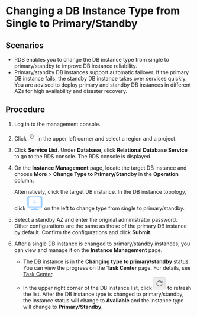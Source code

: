 # Changing a DB Instance Type from Single to Primary/Standby<a name="rds_sqlserver_05_0023"></a>

## Scenarios<a name="en-us_topic_0171122491_section1715294212120"></a>

-   RDS enables you to  change the DB instance type from single to primary/standby  to improve DB instance reliability.
-   Primary/standby DB instances support automatic failover. If the primary DB instance fails, the standby DB instance takes over services quickly. You are advised to deploy primary and standby DB instances in different AZs for high availability and disaster recovery.

## Procedure<a name="en-us_topic_0171122491_section2247117297"></a>

1.  Log in to the management console.
2.  Click  ![](figures/region.png)  in the upper left corner and select a region and a project.
3.  Click  **Service List**. Under  **Database**, click  **Relational Database Service**  to go to the RDS console. The RDS console is displayed.
4.  On the  **Instance Management**  page, locate the target DB instance and choose  **More**  \>  **Change Type to Primary/Standby**  in the  **Operation**  column.

    Alternatively, click the target DB instance. In the DB instance topology, click  ![](figures/read.png)  on the left to change type from single to primary/standby.

5.  Select a standby AZ and enter the original administrator password. Other configurations are the same as those of the primary DB instance by default. Confirm the configurations and click  **Submit**.
6.  After a single DB instance is changed to primary/standby instances, you can view and manage it on the  **Instance Management**  page.
    -   The DB instance is in the  **Changing type to primary/standby**  status. You can view the progress on the  **Task Center**  page. For details, see  [Task Center](task_center(microsoft-sql-server)).
    -   In the upper right corner of the DB instance list, click  ![](figures/refresh.png)  to refresh the list. After the DB instance type is changed to primary/standby, the instance status will change to  **Available**  and the instance type will change to  **Primary/Standby**.


